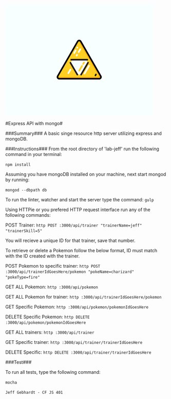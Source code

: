 ![Triforce](./resources/triforce2.gif)

#Express API with mongo#

###Summary###
A basic singe resource http server utilizing express and mongoDB.


###Instructions###
From the root directory of 'lab-jeff' run the following command in your terminal:

`npm install`

Assuming you have mongoDB installed on your machine, next start mongod by running:

`mongod --dbpath db`

To run the linter, watcher and start the server type the command:
`gulp`

Using HTTPie or you prefered HTTP request interface run any of the following commands:

POST Trainer: `http POST :3000/api/trainer "trainerName=jeff" "trainerSkill=5"`

You will recieve a unique ID for that trainer, save that number.

To retrieve or delete a Pokemon follow the below format, ID must match with the ID created with the trainer.

POST Pokemon to specific trainer: `http POST :3000/api/trainerIdGoesHere/pokemon "pokeName=charizard" "pokeType=fire"`

GET ALL Pokemon: `http :3000/api/pokemon`

GET ALL Pokemon for trainer: `http :3000/api/trainerIdGoesHere/pokemon`

GET Specific Pokemon: `http :3000/api/pokemon/pokemonIdGoesHere`

DELETE Specific Pokemon: `http DELETE :3000/api/pokemon/pokemonIdGoesHere` 

GET ALL trainers: `http :3000/api/trainer`

GET Specific trainer: `http :3000/api/trainer/trainerIdGoesHere`

DELETE Specific: `http DELETE :3000/api/trainer/trainerIdGoesHere`

###Test###

To run all tests, type the following command:

`mocha`



`Jeff Gebhardt - CF JS 401`
